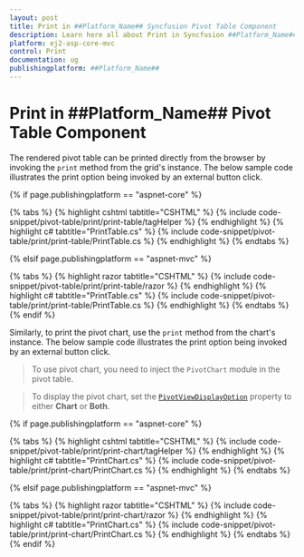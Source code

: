 ```yaml
---
layout: post
title: Print in ##Platform_Name## Syncfusion Pivot Table Component
description: Learn here all about Print in Syncfusion ##Platform_Name## Pivot Table component of Syncfusion Essential JS 2 and more.
platform: ej2-asp-core-mvc
control: Print 
documentation: ug
publishingplatform: ##Platform_Name##
---
```


# Print in ##Platform_Name## Pivot Table Component

The rendered pivot table can be printed directly from the browser by invoking the `print` method from the grid's instance. The below sample code illustrates the print option being invoked by an external button click.

{% if page.publishingplatform == "aspnet-core" %}

{% tabs %}
{% highlight cshtml tabtitle="CSHTML" %}
{% include code-snippet/pivot-table/print/print-table/tagHelper %}
{% endhighlight %}
{% highlight c# tabtitle="PrintTable.cs" %}
{% include code-snippet/pivot-table/print/print-table/PrintTable.cs %}
{% endhighlight %}
{% endtabs %}

{% elsif page.publishingplatform == "aspnet-mvc" %}

{% tabs %}
{% highlight razor tabtitle="CSHTML" %}
{% include code-snippet/pivot-table/print/print-table/razor %}
{% endhighlight %}
{% highlight c# tabtitle="PrintTable.cs" %}
{% include code-snippet/pivot-table/print/print-table/PrintTable.cs %}
{% endhighlight %}
{% endtabs %}
{% endif %}

Similarly, to print the pivot chart, use the `print` method from the chart's instance. The below sample code illustrates the print option being invoked by an external button click.

> To use pivot chart, you need to inject the `PivotChart` module in the pivot table.

> To display the pivot chart, set the [`PivotViewDisplayOption`](https://help.syncfusion.com/cr/aspnetmvc-js2/Syncfusion.EJ2.PivotView.PivotViewDisplayOption.html) property to either **Chart** or **Both**. 

{% if page.publishingplatform == "aspnet-core" %}

{% tabs %}
{% highlight cshtml tabtitle="CSHTML" %}
{% include code-snippet/pivot-table/print/print-chart/tagHelper %}
{% endhighlight %}
{% highlight c# tabtitle="PrintChart.cs" %}
{% include code-snippet/pivot-table/print/print-chart/PrintChart.cs %}
{% endhighlight %}
{% endtabs %}

{% elsif page.publishingplatform == "aspnet-mvc" %}

{% tabs %}
{% highlight razor tabtitle="CSHTML" %}
{% include code-snippet/pivot-table/print/print-chart/razor %}
{% endhighlight %}
{% highlight c# tabtitle="PrintChart.cs" %}
{% include code-snippet/pivot-table/print/print-chart/PrintChart.cs %}
{% endhighlight %}
{% endtabs %}
{% endif %}
